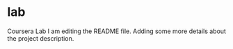 # lab
Coursera Lab
I am editing the README file. Adding some more details about the project description.

